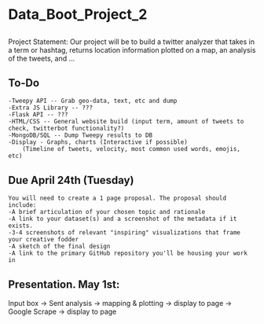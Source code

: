 # Data_Boot_Project_2


## 

Project Statement: Our project will be to build a twitter analyzer that takes in a term or hashtag, returns location information plotted on a map, an analysis of the tweets, and ...

## To-Do

	-Tweepy API -- Grab geo-data, text, etc and dump
	-Extra JS Library -- ???
	-Flask API -- ???
	-HTML/CSS -- General website build (input term, amount of tweets to check, twitterbot functionality?)
	-MongoDB/SQL -- Dump Tweepy results to DB
	-Display - Graphs, charts (Interactive if possible) 
		(Timeline of tweets, velocity, most common used words, emojis, etc)


## Due April 24th (Tuesday)

	You will need to create a 1 page proposal. The proposal should include:
	-A brief articulation of your chosen topic and rationale
	-A link to your dataset(s) and a screenshot of the metadata if it exists.
	-3-4 screenshots of relevant "inspiring" visualizations that frame your creative fodder
	-A sketch of the final design
	-A link to the primary GitHub repository you'll be housing your work in

## Presentation. May 1st:





Input box -> Sent analysis -> mapping & plotting -> display to page
	  -> Google Scrape -> display to page
